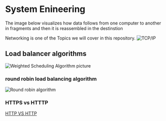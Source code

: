 # System Enineering
The image below visualizes how data follows from one computer to another in fragments and then it is reassembled in the destinstion

Networking is one of the Topics we will cover in this repository.
![TCP/IP](https://github.com/HassanMunene/alx-system_engineering-devops/blob/master/img/What_is_TCP-IP.webp)

## Load balancer algorithms
![Weighted Scheduling Algorithm picture](https://github.com/HassanMunene/alx-system_engineering-devops/blob/master/img/1-weighted-scheduling-load-balancer.png)

### round robin load balancing algorithm
![Round robin algorithm]()

### HTTPS vs HTTTP
[HTTP VS HTTP]()
